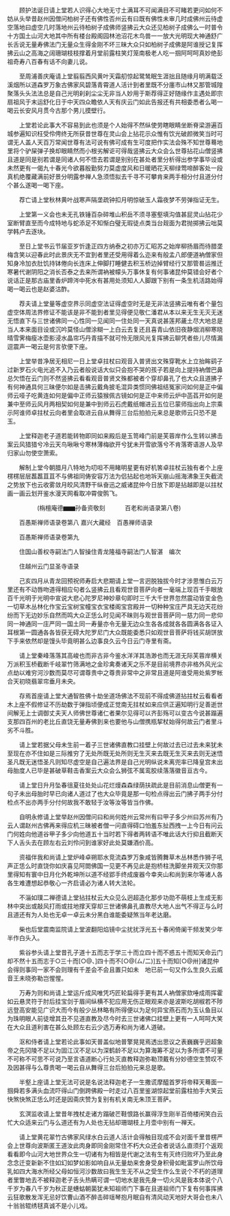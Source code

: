 <!-- { "loadSidebar": true } -->
　　顾护法诞日请上堂若人识得心大地无寸土满耳不可闻满目不可睹若更问如何不妨从头举昔赵州因僧问柏树子还有佛性否州云有曰既有佛性未审几时成佛州云待虚空落地曰虚空几时落地州云待柏树子成佛师竖拂云大众还见柏树子成佛么一时普令十方国土山河大地其中所有楼台殿阁园林池沼花木鸟兽一一放大光明现大神通舒广长舌说无量寿佛法门无量众生得金刚不坏三昧大众只如柏树子成佛是阿谁授记复挥拂云山之高海之阔珊瑚枝枝撑着月堂前露柱笑灯笼南极老人吃一掴阿呵呵真妙绝彭祖奇寿八百春有话不向妻儿说。

　　至周浦善庆庵请上堂翦翦西风黄叶天霜舠惊起鹭鸶眠生涯拙且随缘月明满载泛溪烟所以道森罗万象古佛家风碧落青霄道人活计到者里既不分廛市山林又那管城隍聚落头头法法总是自己光明刹刹尘尘无非当人妙用于斯荐得正好随缘作主遇处即宗扇祖风于末运舒化日于中天四众瞻依人天有庆云门如此告报还有共相委悉者么喝一喝云长安风月贯今古那个男儿摸壁行。

　　上堂若论此事大不容易到此也须是个人始得不然纵使劳瞎眼睛坐断脊梁游遍百城参遍知识枉受伶俜终无所获昔世尊在灵山会上拈花示众惟有饮光破颜微笑当时可谓无人盖人天百万常闻世尊有法可说有佛可成有生可度把作实法会殊不知世尊蓦地里将个驴屎弹子换却眼睛然而小根劣解讵可得哉竖拂云大众会么世尊拈花山僧竖拂且道是同是别若谓是同诸人何不悟去若谓是别别在甚处者里分析得出参学事毕设或未然更有一偈九十春光今欲暮殷勤努力莫虚度风和日暖晒花天柳绿莺啼醉客处一段真机绝覆藏满前好景分明露参禅人急须悟拟去千寻不可攀肯来两手相分付且道分付个甚么遂喝一喝下座。

　　荐亡请上堂秋林黄叶战寒声隔垄疏钟扣月明惊破玉人霜夜梦不劳弹指证无生。

　　上堂第一义会也未无孔铁锤百杂碎堆山积岳不须寻塞壑填沟值甚屁灵山拈花少室断臂直至而今成特地与蛇添足不知惭白璧无瑕徒点类当台觌面为君抛掷拂云咄莫学韩卢去逐块。

　　至日上堂书云节届亚岁忻逢正四方纳泰之初亦万汇昭苏之始岸柳扬眉而待腊垄梅含笑以迎春此时此景庆无不宜到者里还受用得着么迩来有般孟八郎便道衲僧家但知身冷加衣肚饥持钵倦向长连床上伸脚打睡健去积玉桥边掉臂经行又那管晷运推迁寒暑代谢阴阳之消长否泰之去来所谓衲被幪头万事休复有何事诸昆仲莫错会好者个说话正是那古庙里香炉蹄涔中死水有甚用处须知人人脚跟下别有一条生机活路始得喝一喝云也是赵婆沽酢。

　　荐夫请上堂量等虚空界示同虚空法证得虚空时无是无非法竖拂云唯有者个量包虚空体周法界修证不能该是非不能到者里见得便见敬仁潘君从本以来无生无灭无迷无悟直下与三世诸佛同一心性同一见闻同一住处同一天真说甚莲邦薉土尽大地总是当人本来面目设或沉吟莫怪山僧涂糊一上白云去复还且喜青山依旧夜静烟消柳寒晓晴雪霁梅瘦冰壶影浸水晶帘巧丹青描不就可怜无限风光复挥拂云聊凭者些儿尽情漏逗震声一喝云是何言欤便下座。

　　上堂举昔净居无相尼一日上堂卓拄杖曰观音入普贤出文殊穿靴水上立抬眸鹞子过新罗石火电光追不入乃云者般说话大似只会抱不哭的孩子若是向上提持衲僧巴鼻总欠悟在云门则不然竖拂云看看观音普贤文殊都被者个穿却鼻孔了也大众且道拂子有何神通具何三昧便尔如是击拂云戴角披毛混异类惯同佛祖结冤家问如何是正中偏师云哑子吃黄连如何是偏中正师云猿猴佩古镜如何是正中来师云炉中菡萏开如何是兼中至师云风月两相契如何是兼中到师云石虎戴纸帽进云五位已蒙师指出向上宗乘示阿谁师卓拄杖云向者里会取进云自从舞得三台后拍拍元来总是歌师云只恐不是玉。

　　上堂释迦老子道若能转物即同如来殿后是玉笥峰门前是芙蓉岸作么生转以拂击案云风猎猎兮冷云天鸟啾啾兮寒林薄梅欲开兮犹未开雪欲落兮不肯落寄语游人及早归家山勿使空萧索。

　　解制上堂今朝腊月八特地为叨呾不用睹明星更有好机筈卓拄杖云独有者个上座楞楞层层藞藞苴苴不与佛祖同俦安容万法为侣拈起也地坼天崩山摇海沸象王失截流之势放下也云收雾敛月皎风清野干纵奋迅之威诸昆仲今日放下即是拈越即是以拄杖画一画云划开鉴水漫天网看取冲霄俊鹘飞。

　　　　　(栴檀庵德▆▆孙备资敬刻
　　　百老和尚语录第八卷)

　　百愚斯禅师语录卷第八
嘉兴大藏经　百愚禅师语录


　　百愚斯禅师语录卷第九

　　住国山善权寺嗣法门人智操住青龙隆福寺嗣法门人智湛　编次

　　住越州云门显圣寺语录

　　己亥四月从青龙回预祝师寿启大悲期请上堂一言迥脱独拔今时才涉思惟白云万里还有不动唇吻道得相应句者么竖拂云且看观世音菩萨向者一毫端上现百千手眼放百千光明于光明中宣说大悲心陀罗尼神妙章句即时三千大千世界忽然震动皆变金色一切草木丛林化作宝云宝树宝幢宝衣宝楼阁宝宫殿并一切种种宝庄严具无边天花纷纷而下无边妙乐自然而鸣大众正恁么时见闻不昧则与观世音菩萨同一慈力同一悲仰同一神通同一庄严同一国土同一寿量亦令无量无边众生各各成就各各圆满各各证入耳根第一圆通各各皆获无碍大陀罗尼门大众既能委悉只如观世音菩萨将钱买胡饼放下手来依然却是馒头毕竟明甚么边事良久云今日云门寺里有斋。

　　请上堂秦峰落落其高峻也而非古非今鉴水洋洋其浩渺也而无涯无际芙蓉岸横关万派积玉桥截断千岐翠竹筛满地之金珍禽奏诸天之乐不是目前境界亦非格外风光尘点劫以难穷河沙数而莫尽可谓尊贵中之尊贵非常中之非常且道是阿谁受用处紫罗帐合天初晓翡翠帘垂月未央。

　　存焉首座请上堂大通智胜佛十劫坐道场佛法不现前不得成佛道拈拄杖云看看者木上座不假修证不历劫数于弹指顷便成正觉南无拄杖如来应供正遍知明行足善逝世间解无上士调御丈夫天人师佛世尊诸仁者果尔见得可以齐彭殇可以变古今说甚蹋遍支那四百州的老比丘直饶无量寿佛到来也要他与山僧携瓶挈杖始得何故云门者里斗劣不斗胜。

　　请上堂若据父母未生前一着子三世诸佛直教口挂壁上何故过去已过去未来犹未至现在亦不住如是三际推穷了无处所既无处所则无生灭来去既无生灭来去则无迷悟圣凡既无迷悟圣凡则知尽虚空是自己遍法界是自己光明纵说未离兜率已降皇宫未出母胎度人已毕是甚破草鞋击香案云大众会么狮弦不属鸾胶续落落徽音亘古今。

　　请上堂日升月坠春徂夏往处处山花烂熳森森绿荫扶疏此是目前消息山僧更有一句子未出母胎时早已向诸人道过了也大众毕竟是那一句检点得出云门拂子两手分付检点不出亦两手分付何故我不敢轻于汝等汝等皆当作佛。

　　自明永修请上堂举赵州因僧问曰和尚何姓州云常州有曰甲子多少州曰苏州有乃云人谓赵州古佛再来得应机三昧被者僧一问直得碍口怕羞东扯西拽一上今日有问云门何姓向他道谷甲子多少向他道五十当时若下得者两转语不唯此话大行抑且截断天下人舌头去在顾左右云刘伶问到谁家好此处莫嫌酒价高。

　　资福伴我和尚请上堂炉峰卓朔耶水竞流森罗万象咸皆腾舞草木丛林悉作狮子吼声正恁么时直饶你如庆喜见阿閦佛国一见更不再见此是抱桥柱洗脚坐井观天汉你那里得知有寰中日月化外乾坤所以道不经郢手终成废器今幸夹山和尚到来尔等诸人各各生难遭想起恭敬心一齐启请必为诸人转大法轮。

　　不淄如璞二禅德请上堂拈拄杖云大众见么迥超造化那步功勋不萌枝上生成无影林中突出或敲风打雨或拄地撑天穿却三世诸佛鼻孔直教尽大地人出气不得正与么时且道还有为人处也无卓一卓云未分黑白谁能委疑煞当年老达磨。

　　柴也后堂震南监院请上堂波翻阳焰镜中尘扰扰浮光五十春闲倚阑干频发笑少年半作白头入。

　　紫谷参头请上堂昔孔子道十五而志于学三十而立四十而不惑五十而知天命云门却不然十五而志于○三十而[○@、]四十而不[○@(ㄙ/二)]五十而知[○@卅]诸昆仲会得则事同一家不会则理有千差会不会且置只如未　地已前一句又作么生良久云威音王未晓弥勒岂惺惺。

　　万寿为则和尚请上堂运斤成风唯凭巧匠轮扁得手更有其人衲僧家欬唾成雨挥霍如云悬灵符于肘后挂宝剑于眉间纵横不犯应用无伤正眼观来亦是波斯吃胡椒若不陟远登高安能见广识大而今有般少丛林略有所得便以为足何异宝燕石而为玉认鱼目以为珠明眼人前徒增其丑不见道直教及尽今时去三世诸佛口挂壁上更有一人呵呵大笑在大众且道利害在甚么处顾左右云少选万寿和尚为诸人道破。

　　沤和侍者请上堂若论此事如天普盖似地普擎晃晃焉透出思议之表巍巍乎迥超象帝之先冈陵不足以为固江汉不足以为深鹤龄不足以为算海筹不足以为多所谓不可量不可称不可思不可说乃至言语道断心行处灭直教释迦弥勒顶戴有分妙德空生赞叹不及因甚得与么尊贵喝一喝云自从舞得三台后拍拍元来总是歌。

　　半壑上座请上堂无法可说是名说法释迦老子一生撒谎摩醯首罗将帝释天蓦面一掴舜若多满头血流吓得山门倒跨佛殿一时走过八百里鉴湖惊起堂前露柱拍手大笑云快煞快煞正恁么时还是因斋庆赞为复别有机关南无朱顶王菩萨。

　　玄溟监收请上堂昔年拽杖走诸方蹋破芒鞋恨路长赢得浮生刚半百倚楼闲笑白云忙大众适来云门与么道还有为人处也无拈却珊瑚枝上月壶中别有一禅天。

　　请上堂黄花翠竹古佛家风绿水白云道人活计会得触目现成不会对面千里昔楞严会上世尊向波斯匿王道汝此肉身即同金刚常住不朽大众还会者说话么直须打个返观看看即今山河大地世界众生一切诸有为相皆是代谢之法有生有灭终归败坏乃至此身念念迁变新新不住如幻如梦如影如响自从无量劫来舍身受身积骨如毗富罗山所饮母乳如四大海水所经父母如恒河沙数故曰我生生无不从之受生作么生说个不朽的道理者里瞥地去不被释迦老子舌头热瞒可谓一切地水是我先身一切火风是我本体说个八千岁为春八千岁为秋正是蟪蛄朝菌犹未知祖师门下事在且道祖师门下复有何事挥拂云狂歌散发浑无忌好饮曹山酒不醉击碎瑶琴抱月眠自有清风动天地好大哥会也未八十翁翁辊绣毬真诚不是小儿戏。

